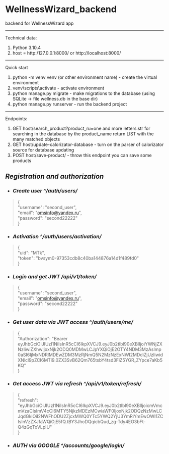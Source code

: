 # WellnessWizard_backend
backend for WellnessWizard app

---
Technical data:
1. Python 3.10.4
2. host = http:/127.0.0.1:8000/ or http://localhost:8000/

---
Quick start
1. python -m venv venv (or other environment name) - create the virtual environment
2. venv\scripts\activate - activate environment
3. python manage.py migrate - make migrations to the database (using SQLite -> file wellness.db in the base dir)
4. python manage.py runserver - run the backend project

---- 
Endpoints:
1. GET host/search_product?product_ru=one and more letters:str for searching in the database by the product_name
return LIST with the many matched objects
2. GET host/update-calorizator-database - turn on the parser of calorizator source for database updating
3. POST host/save-product/ - throw this endpoint you can save some products
## ***Registration and authorization***
- ### *Create user ^/auth/users/*
>{\
    "username": "second_user",\
    "email": "omsinfo@yandex.ru",\
    "password": "second22222"\
}
- ### *Activation ^/auth/users/activation/*
>{\
    "uid": "MTk",\
    "token": "bvsym0-97353cdb8c40ba144876a14d1f489fd0"\
}
- ### *Login and get JWT /api/v1/token/*
>{\
    "username": "second_user",\
    "email": "omsinfo@yandex.ru",\
    "password": "second22222"\
}
- ### *Get user data via JWT access ^/auth/users/me/*
>{\
> "Authorization": "Bearer eyJhbGciOiJIUzI1NiIsInR5cCI6IkpXVCJ9.eyJ0b2tlbl90eXBlIjoiYWNjZXNzIiwiZXhwIjoxNjk2ODQ0MDMwLCJpYXQiOjE2OTY4NDM3MzAsImp0aSI6IjMxNDRlMDEwZDM3MzRjNmQ5N2MzNzExNWI2MDdiZjUzIiwidXNlcl9pZCI6MTl9.0ZX3SvB62Qm765tsbY4tsd3FiZ5YGR_ZYpce7aKb5KQ"\
> }
- ### *Get access JWT via refresh ^/api/v1/token/refresh/*
>{\
    "refresh": "eyJhbGciOiJIUzI1NiIsInR5cCI6IkpXVCJ9.eyJ0b2tlbl90eXBlIjoicmVmcmVzaCIsImV4cCI6MTY5NjkzMDEzMCwiaWF0IjoxNjk2ODQzNzMwLCJqdGkiOiI2NWFhODU2ZjcxMWQ0YTc5YWQ2YjU3YmRiYmEwOWI1ZCIsInVzZXJfaWQiOjE5fQ.tBY3JhoDQqicbQud_zg-Tdy4EO3bFt-Q4zGqTxVLpIU"\
>}

- ### *AUTH via GOOGLE ^/accounts/google/login/*

